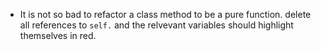 * It is not so bad to refactor a class method to be a pure function. 
delete all references to `self.` and the relvevant variables should highlight themselves in red.
